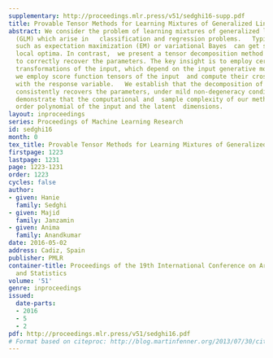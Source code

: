 ```yaml
---
supplementary: http://proceedings.mlr.press/v51/sedghi16-supp.pdf
title: Provable Tensor Methods for Learning Mixtures of Generalized Linear Models
abstract: We consider the problem of learning mixtures of generalized linear models
  (GLM) which arise in   classification and regression problems.   Typical learning  approaches
  such as expectation maximization (EM) or variational Bayes  can get stuck in spurious
  local optima. In contrast,  we present a tensor decomposition method which is guaranteed
  to correctly recover the parameters. The key insight is to employ certain feature
  transformations of the input, which depend on the input generative model. Specifically,
  we employ score function tensors of the input  and compute their cross-correlation
  with the response variable.   We establish that the decomposition of this tensor
  consistently recovers the parameters, under mild non-degeneracy conditions.  We
  demonstrate that the computational and  sample complexity of our method is a low
  order polynomial of the input and the latent  dimensions.
layout: inproceedings
series: Proceedings of Machine Learning Research
id: sedghi16
month: 0
tex_title: Provable Tensor Methods for Learning Mixtures of Generalized Linear Models
firstpage: 1223
lastpage: 1231
page: 1223-1231
order: 1223
cycles: false
author:
- given: Hanie
  family: Sedghi
- given: Majid
  family: Janzamin
- given: Anima
  family: Anandkumar
date: 2016-05-02
address: Cadiz, Spain
publisher: PMLR
container-title: Proceedings of the 19th International Conference on Artificial Intelligence
  and Statistics
volume: '51'
genre: inproceedings
issued:
  date-parts:
  - 2016
  - 5
  - 2
pdf: http://proceedings.mlr.press/v51/sedghi16.pdf
# Format based on citeproc: http://blog.martinfenner.org/2013/07/30/citeproc-yaml-for-bibliographies/
---
```


